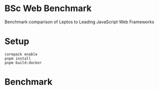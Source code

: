 # BSc Web Benchmark

Benchmark comparison of Leptos to Leading JavaScript Web Frameworks


# Setup

```
corepack enable
pnpm install
pnpm build:docker
```



# Benchmark


```

```
